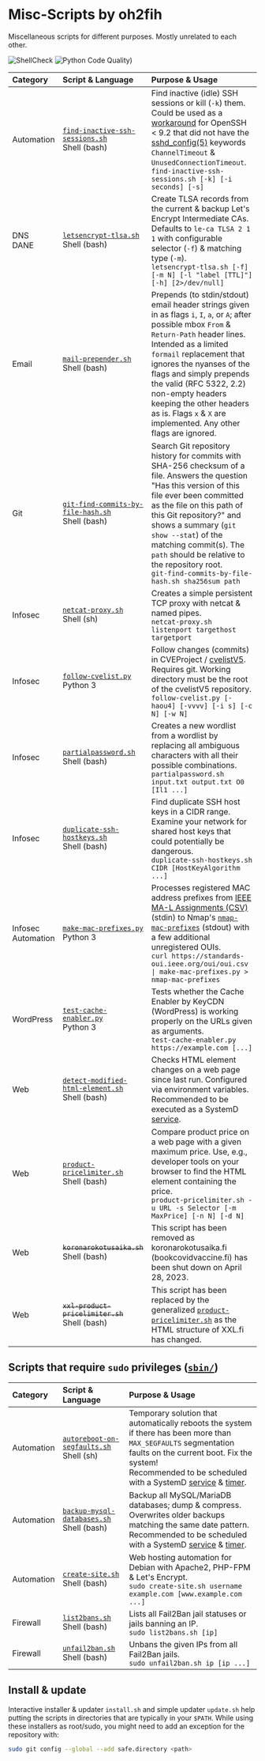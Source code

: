 # Misc-Scripts by oh2fih

Miscellaneous scripts for different purposes. Mostly unrelated to each other.

![ShellCheck](https://github.com/oh2fih/Misc-Scripts/workflows/ShellCheck/badge.svg)
![Python Code Quality)](https://github.com/oh2fih/Misc-Scripts/workflows/Python%20Code%20Quality/badge.svg)

| Category | Script & Language | Purpose & Usage |
|:---|:---|:---|
| Automation | [`find-inactive-ssh-sessions.sh`](bin/find-inactive-ssh-sessions.sh)<br>Shell (bash) | Find inactive (idle) SSH sessions or kill (`-k`) them. Could be used as a [workaround](https://serverfault.com/a/1162840/274176) for OpenSSH < 9.2 that did not have the [sshd_config(5)](https://man.openbsd.org/sshd_config) keywords `ChannelTimeout` & `UnusedConnectionTimeout`.<br>`find-inactive-ssh-sessions.sh [-k] [-i seconds] [-s]`|
| DNS<br>DANE | [`letsencrypt-tlsa.sh`](bin/letsencrypt-tlsa.sh)<br>Shell (bash) | Create TLSA records from the current & backup Let's Encrypt Intermediate CAs. Defaults to `le-ca TLSA 2 1 1` with configurable selector (`-f`) & matching type (`-m`).<br>`letsencrypt-tlsa.sh [-f] [-m N] [-l "label [TTL]"] [-h] [2>/dev/null]`|
| Email | [`mail-prepender.sh`](bin/mail-prepender.sh)<br>Shell (bash) | Prepends (to stdin/stdout) email header strings given in as flags `i`, `I`, `a`, or `A`; after possible mbox `From` & `Return-Path` header lines. Intended as a limited `formail` replacement that ignores the nyanses of the flags and simply prepends the valid (RFC 5322, 2.2) non-empty headers keeping the other headers as is. Flags `x` & `X` are implemented. Any other flags are ignored. |
| Git | [`git-find-commits-by-file-hash.sh`](bin/git-find-commits-by-file-hash.sh)<br>Shell (bash) | Search Git repository history for commits with SHA-256 checksum of a file. Answers the question "Has this version of this file ever been committed as the file on this path of this Git repository?" and shows a summary (`git show --stat`) of the matching commit(s). The `path` should be relative to the repository root.<br>`git-find-commits-by-file-hash.sh sha256sum path`|
| Infosec | [`netcat-proxy.sh`](bin/netcat-proxy.sh)<br>Shell (sh) | Creates a simple persistent TCP proxy with netcat & named pipes.<br>`netcat-proxy.sh listenport targethost targetport` |
| Infosec | [`follow-cvelist.py`](bin/follow-cvelist.py)<br>Python 3 | Follow changes (commits) in CVEProject / [cvelistV5](https://github.com/CVEProject/cvelistV5). Requires git. Working directory must be the root of the cvelistV5 repository.<br>`follow-cvelist.py [-haou4] [-vvvv] [-i s] [-c N] [-w N]`|
| Infosec | [`partialpassword.sh`](bin/partialpassword.sh)<br>Shell (bash) | Creates a new wordlist from a wordlist by replacing all ambiguous characters with all their possible combinations.<br>`partialpassword.sh input.txt output.txt O0 [Il1 ...]` |
| Infosec | [`duplicate-ssh-hostkeys.sh`](bin/duplicate-ssh-hostkeys.sh)<br>Shell (bash) | Find duplicate SSH host keys in a CIDR range. Examine your network for shared host keys that could potentially be dangerous.<br>`duplicate-ssh-hostkeys.sh CIDR [HostKeyAlgorithm ...]` |
| Infosec<br>Automation | [`make-mac-prefixes.py`](bin/make-mac-prefixes.py)<br>Python 3 | Processes registered MAC address prefixes from [IEEE MA-L Assignments (CSV)](https://standards.ieee.org/products-programs/regauth/) (stdin) to Nmap's [`nmap-mac-prefixes`](https://github.com/nmap/nmap/blob/master/nmap-mac-prefixes)  (stdout) with a few additional unregistered OUIs.<br>`curl https://standards-oui.ieee.org/oui/oui.csv \| make-mac-prefixes.py > nmap-mac-prefixes` |
| WordPress | [`test-cache-enabler.py`](bin/test-cache-enabler.py)<br>Python 3 | Tests whether the Cache Enabler by KeyCDN (WordPress) is working properly on the URLs given as arguments.<br>`test-cache-enabler.py https://example.com [...]` |
| Web | [`detect-modified-html-element.sh`](bin/detect-modified-html-element.sh)<br>Shell (bash) | Checks HTML element changes on a web page since last run. Configured via environment variables.<br>Recommended to be executed as a SystemD [service](systemd/detect-modified-html-element.service.example). |
| Web | [`product-pricelimiter.sh`](bin/product-pricelimiter.sh)<br>Shell (bash) | Compare product price on a web page with a given maximum price. Use, e.g., developer tools on your browser to find the HTML element containing the price.<br>`product-pricelimiter.sh -u URL -s Selector [-m MaxPrice] [-n N] [-d N]` |
| Web | <del>`koronarokotusaika.sh`</del><br>Shell (bash) | This script has been removed as koronarokotusaika.fi (bookcovidvaccine.fi) has been shut down on April 28, 2023. |
| Web | <del>`xxl-product-pricelimiter.sh`</del><br>Shell (bash) | This script has been replaced by the generalized [`product-pricelimiter.sh`](bin/product-pricelimiter.sh) as the HTML structure of XXL.fi has changed. |

## Scripts that require `sudo` privileges ([`sbin/`](sbin/))

| Category | Script & Language | Purpose & Usage |
|:---|:---|:---|
| Automation | [`autoreboot-on-segfaults.sh`](sbin/autoreboot-on-segfaults.sh)<br>Shell (sh) | Temporary solution that automatically reboots the system if there has been more than `MAX_SEGFAULTS` segmentation faults on the current boot. Fix the system!<br>Recommended to be scheduled with a SystemD [service](systemd/autoreboot-on-segfaults.service.example) & [timer](systemd/autoreboot-on-segfaults.service.example).|
| Automation | [`backup-mysql-databases.sh`](sbin/backup-mysql-databases.sh)<br>Shell (bash) | Backup all MySQL/MariaDB databases; dump & compress. Overwrites older backups matching the same date pattern.<br>Recommended to be scheduled with a SystemD [service](systemd/backup-mysql-databases.service.example) & [timer](systemd/backup-mysql-databases.timer.example).|
| Automation | [`create-site.sh`](sbin/create-site.sh)<br>Shell (bash) | Web hosting automation for Debian with Apache2, PHP-FPM & Let's Encrypt.<br>`sudo create-site.sh username example.com [www.example.com ...]` |
| Firewall | [`list2bans.sh`](sbin/list2bans.sh)<br>Shell (bash) | Lists all Fail2Ban jail statuses or jails banning an IP.<br>`sudo list2bans.sh [ip]` |
| Firewall | [`unfail2ban.sh`](sbin/unfail2ban.sh)<br>Shell (bash) | Unbans the given IPs from all Fail2Ban jails.<br>`sudo unfail2ban.sh ip [ip ...]` |

## Install & update

Interactive installer & updater `install.sh` and simple updater `update.sh` help putting the scripts in directories that are typically in your `$PATH`. While using these installers as root/sudo, you might need to add an exception for the repository with:

```bash
sudo git config --global --add safe.directory <path>
```
